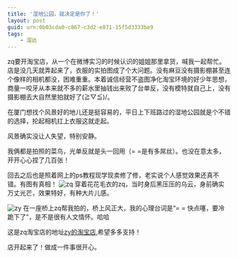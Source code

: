 ```yaml
---
title: '湿地公园，就决定是你了！'
layout: post
guid: urn:0b03cda0-c867-c3d2-e871-15f5d3333be9
tags:
    - 溜达
---
```

zq要开淘宝店，从一个在微博实习的时候认识的姐姐那里拿货，喊我一起帮忙。店是没几天就弄起来了，衣服的实拍图成了个大问题。没有麻豆没有摄影棚甚至连个像样的相机都没，困难重重。本着诚信经营不盗图净化淘宝环境的好少年思想，商量一咬牙从本来就不多的薪水里抽钱出来败了台单反，没有模特就自己上，没有摄影棚去大自然里拍就好了\(≧▽≦)/。

在厦门想找个风景好的地儿还是挺容易的，平日上下班路过的湿地公园就是个不错的选择，抡起相机扛上衣服这就走起。

风景确实没让人失望，特别安静。

我俩都是拍照的菜鸟，光单反就是头一回用（= =是有多屌丝）。也没在意太多，开开心心捏了几百张！

回去之后也是照着网上的ps教程现学现卖修了修，老实说个人感觉效果还真不错。有图有真相！
![zq](http://farm6.staticflickr.com/5544/11233175083_008cc2e4dc_b.jpg)
穿着花花毛衣的zq，当时身后黑压压的乌云，身前确实万丈光芒，效果特好，有种大片儿感。

![zy](http://farm3.staticflickr.com/2889/11233085556_46480025ac_b.jpg)
在一座桥上zq帮我拍的，桥上风正大，我的心理台词是“= = 快点噻，要冷跪下了”，是不是很有人文情怀。哈哈

这是zq淘宝店的地址[zy的淘宝店](http://shop106982517.taobao.com/?spm=0.0.0.0.gC2zeq),希望多多支持！

店开起来了！做成一件事很开心。

